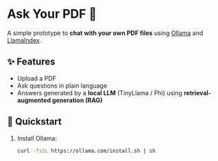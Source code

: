 # Ask Your PDF 📄

A simple prototype to **chat with your own PDF files** using [Ollama](https://ollama.com/) and [LlamaIndex](https://www.llamaindex.ai/).

## ✨ Features
- Upload a PDF
- Ask questions in plain language
- Answers generated by a **local LLM** (TinyLlama / Phi) using **retrieval-augmented generation (RAG)**

## 🚀 Quickstart
1. Install Ollama:
   ```bash
   curl -fsSL https://ollama.com/install.sh | sh
